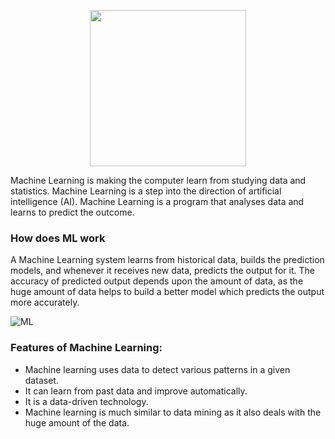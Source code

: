 <p align = "center"> 
<img src = "https://www.eurixgroup.com/wp-content/uploads/2021/01/ml-e1610553826718.jpg", width="250"/>
</p> 



Machine Learning is making the computer learn from studying data and statistics.
Machine Learning is a step into the direction of artificial intelligence (AI).
Machine Learning is a program that analyses data and learns to predict the outcome.

### **How does ML work** 
A Machine Learning system learns from historical data, builds the prediction models, and whenever it receives new data, predicts the output for it. The accuracy of predicted output depends upon the amount of data, as the huge amount of data helps to build a better model which predicts the output more accurately.

![ML](https://static.javatpoint.com/tutorial/machine-learning/images/introduction-to-machine-learning2.png) 

### **Features of Machine Learning**:

- Machine learning uses data to detect various patterns in a given dataset.
- It can learn from past data and improve automatically.
- It is a data-driven technology.
- Machine learning is much similar to data mining as it also deals with the huge amount of the data.
